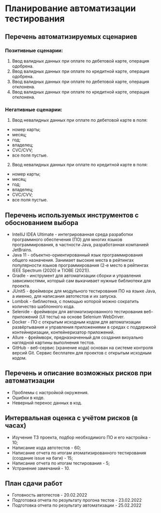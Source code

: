 # Планирование автоматизации тестирования

## Перечень автоматизируемых сценариев

### Позитивные сценарии:
1) Ввод валидных данных при оплате по дебетовой карте, операция одобрена.
2) Ввод валидных данных при оплате по кредитной карте, операция одобрена.
3) Ввод валидных данных при оплате по дебетовой карте, операция отклонена.
4) Ввод валидных данных при оплате по кредитной карте, операция отклонена.

### Негативные сценарии:

1) Ввод невалидных данных при оплате по дебетовой карте в поля:

* номер карты;
* месяц;
* год;
* владелец;
* CVC/CVV;
* все поля пустые.

2) Ввод невалидных данных при оплате по кредитной карте в поля:

* номер карты;
* месяц;
* год;
* владелец;
* CVC/CVV;
* все поля пустые.

## Перечень используемых инструментов с обоснованием выбора
* IntelliJ IDEA Ultimate -  интегрированная  среда разработки программного обеспечения (ПО) для многих языков программирования, в частности Java, разработанная компанией JetBrains.
* Java 11 - объектно-ориентированный язык программирования общего назначения. Занимает высокие места в рейтингах популярности языков программирования (2-е место в рейтингах IEEE Spectrum (2020) и TIOBE (2021)).
* Gradle -  инструмент для автоматизации сборки и управления зависимостями, который сам выкачивает нужные библиотеки для проекта.
* JUnit5 - фреймворк для модульного тестирования ПО на языке Java, а именно, для написания автотестов и их запуска.
* Lombok - библиотека, с помощью которой можно сократить количество шаблонного кода.
* Selenide - фреймворк для автоматизированного тестирования веб-приложений (UI тесты) на основе Selenium WebDriver.
* Docker - ПО с открытым исходным кодом для автоматизации развёртывания и управления приложениями в средах с поддержкой контейнеризации, контейнеризатор приложений.
* Allure - фреймворк, предназначенный для создания визуально наглядной картины выполнения тестов.
* GitHub - веб-сервис (хранение кода) основан на системе контроля версий Git. Сервис бесплатен для проектов с открытым исходным кодом.


## Перечень и описание возможных рисков при автоматизации
* Проблемы с настройкой окружения.
* Ошибки в коде.
* Неверный перенос данных в код.

## Интервальная оценка с учётом рисков (в часах)
* Изучение ТЗ проекта, подбор необходимого ПО и его настройка - 10;
* Написание кода автотестов - 60;
* Написание отчета по итогам атоматизированного тестирования (создание issue на баги) - 15;
* Написание отчета по итогам тестирования - 5;
* Устранение замечаний - 10.

## План сдачи работ
* Готовность автотестов - 20.02.2022
* Подготовка отчета по результату прогона тестов - 23.02.2022
* Подготовка отчета по результату автоматизации - 25.02.2022

